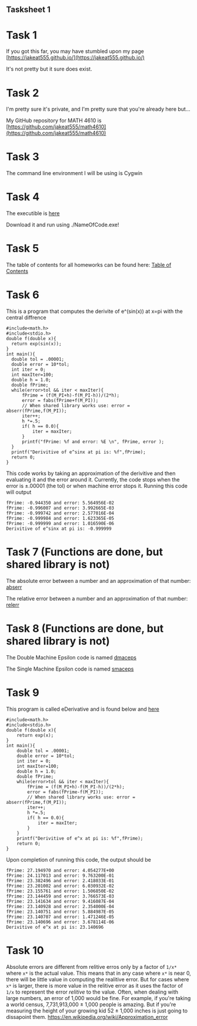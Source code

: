 ## Tasksheet 1

# Task 1

If you got this far, you may have stumbled upon my page [https://jakeat555.github.io/](https://jakeat555.github.io/)

It's not pretty but it sure does exist.

# Task 2

I'm pretty sure it's private, and I'm pretty sure that you're already here but...

My GitHub repository for MATH 4610 is [https://github.com/jakeat555/math4610](https://github.com/jakeat555/math4610)

# Task 3

The command line environment I will be using is Cygwin

# Task 4

The executible is [here](https://github.com/jakeat555/math4610/blob/master/SharedLibrary/NameOfCode.exe)

Download it and run using ./NameOfCode.exe!

# Task 5

The table of contents for all homeworks can be found here: [Table of Contents](https://github.com/jakeat555/math4610/blob/master/Tasksheets/TableOfContents.md)

# Task 6

This is a program that computes the derivite of e^(sin(x)) at x=pi with the central diffrence

  ```
  #include<math.h>
#include<stdio.h>
double f(double x){
	return exp(sin(x));
}
int main(){
	double tol = .00001;
	double error = 10*tol;
	int iter = 0;
	int maxIter=100;
	double h = 1.0;
	double fPrime;
	while(error>tol && iter < maxIter){
		fPrime = (f(M_PI+h)-f(M_PI-h))/(2*h);
		error = fabs(fPrime+f(M_PI));
		// When shared library works use: error = abserr(fPrime,f(M_PI));
		iter++;
		h *=.5;
		if( h == 0.0){
			iter = maxIter;
		}
		printf("fPrime: %f and error: %E \n", fPrime, error );
	}
	printf("Derivitive of e^sinx at pi is: %f",fPrime);
	return 0;
}
```
This code works by taking an approximation of the derivitive and then evaluating it and the error around it. Currently, the code stops
when the error is ±.00001 (the tol) or when machine error stops it. Running this code will output

```
fPrime: -0.944350 and error: 5.564956E-02
fPrime: -0.996007 and error: 3.992665E-03
fPrime: -0.999742 and error: 2.577016E-04
fPrime: -0.999984 and error: 1.623365E-05
fPrime: -0.999999 and error: 1.016590E-06
Derivitive of e^sinx at pi is: -0.999999
```
  

# Task 7 (Functions are done, but shared library is not)

The absolute error between a number and an approximation of that number: [abserr](https://github.com/jakeat555/math4610/blob/master/SoftwareManual/abserr.md)

The relative error between a number and an approximation of that number: [relerr](https://github.com/jakeat555/math4610/blob/master/SoftwareManual/relerr.md)

# Task 8 (Functions are done, but shared library is not)

The Double Machine Epsilon code is named [dmaceps](https://github.com/jakeat555/math4610/blob/master/SoftwareManual/dmaceps.md)

The Single Machine Epsilon code is named [smaceps](https://github.com/jakeat555/math4610/blob/master/SoftwareManual/smaceps.md)

# Task 9

This program is called eDerivative and is found below and [here](https://github.com/jakeat555/math4610/blob/master/SharedLibrary/eDerivative.cpp)

```
#include<math.h>
#include<stdio.h>
double f(double x){
	return exp(x);
}
int main(){
	double tol = .00001;
	double error = 10*tol;
	int iter = 0;
	int maxIter=100;
	double h = 1.0;
	double fPrime;
	while(error>tol && iter < maxIter){
		fPrime = (f(M_PI+h)-f(M_PI-h))/(2*h);
		error = fabs(fPrime-f(M_PI));
		// When shared library works use: error = abserr(fPrime,f(M_PI));
		iter++;
		h *=.5;
		if( h == 0.0){
			iter = maxIter;
		}
	}
	printf("Derivitive of e^x at pi is: %f",fPrime);
	return 0;
}
```
Upon completion of running this code, the output should be
```
fPrime: 27.194970 and error: 4.054277E+00
fPrime: 24.117013 and error: 9.763200E-01
fPrime: 23.382496 and error: 2.418033E-01
fPrime: 23.201002 and error: 6.030932E-02
fPrime: 23.155761 and error: 1.506850E-02
fPrime: 23.144459 and error: 3.766573E-03
fPrime: 23.141634 and error: 9.416087E-04
fPrime: 23.140928 and error: 2.354000E-04
fPrime: 23.140751 and error: 5.884987E-05
fPrime: 23.140707 and error: 1.471246E-05
fPrime: 23.140696 and error: 3.678114E-06
Derivitive of e^x at pi is: 23.140696

```
# Task 10
Absolute errors are different from relitive erros only by a factor of `1/x*` where `x*` is the actual value. This means that in any case where `x*` is near 0, there will be little value in computing the realitive error. But for cases where `x*` is larger, there is more value in the relitive error as it uses the factor of `1/x` to represent the error *relitive* to the value. Often, when dealing with large numbers, an error of 1,000 would be fine. For example, if you're taking a world census, 7,731,913,000 ± 1,000 people is amazing. But if you're measuring the height of your growing kid 52 ± 1,000 inches is just going to dissapoint them.
https://en.wikipedia.org/wiki/Approximation_error

